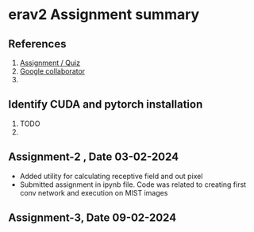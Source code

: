 # erav2 Assignment summary

## References
1. [Assignment / Quiz](https://canvas.instructure.com/courses/8491182/assignments)
2. [Google collaborator](https://colab.research.google.com/#scrollTo=GJBs_flRovLc)
3. 


## Identify CUDA and pytorch installation
1. TODO
2. 

## Assignment-2 , Date 03-02-2024
- Added utility for calculating receptive field and out pixel 
- Submitted assignment in ipynb file. Code was related to creating first conv network and execution on MIST images

## Assignment-3, Date 09-02-2024